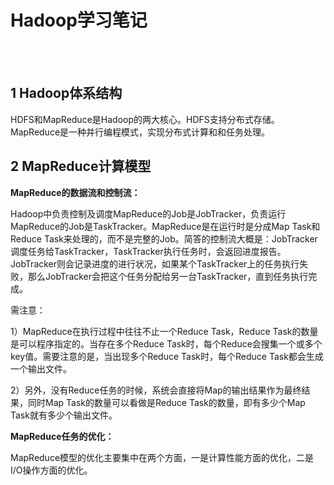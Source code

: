 # Hadoop学习笔记

<br>
<br>

## 1 Hadoop体系结构

HDFS和MapReduce是Hadoop的两大核心。HDFS支持分布式存储。MapReduce是一种并行编程模式，实现分布式计算和和任务处理。

## 2 MapReduce计算模型

**MapReduce的数据流和控制流：**

Hadoop中负责控制及调度MapReduce的Job是JobTracker，负责运行MapReduce的Job是TaskTracker。MapReduce是在运行时是分成Map Task和Reduce Task来处理的，而不是完整的Job。简答的控制流大概是：JobTracker 调度任务给TaskTracker，TaskTracker执行任务时，会返回进度报告。JobTracker则会记录进度的进行状况，如果某个TaskTracker上的任务执行失败，那么JobTracker会把这个任务分配给另一台TaskTracker，直到任务执行完成。

需注意：

1）MapReduce在执行过程中往往不止一个Reduce Task，Reduce Task的数量是可以程序指定的。当存在多个Reduce Task时，每个Reduce会搜集一个或多个key值。需要注意的是，当出现多个Reduce Task时，每个Reduce Task都会生成一个输出文件。

2）另外，没有Reduce任务的时候，系统会直接将Map的输出结果作为最终结果，同时Map Task的数量可以看做是Reduce Task的数量，即有多少个Map Task就有多少个输出文件。


**MapReduce任务的优化：**

MapReduce模型的优化主要集中在两个方面，一是计算性能方面的优化，二是I/O操作方面的优化。

